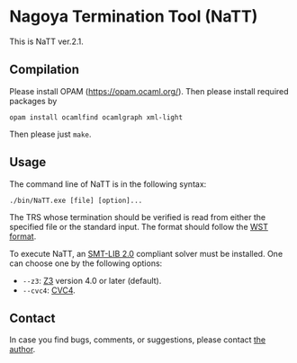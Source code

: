 Nagoya Termination Tool (NaTT)
=============================================

This is NaTT ver.2.1.

## Compilation ##

Please install OPAM (https://opam.ocaml.org/). Then please install required packages by
```
opam install ocamlfind ocamlgraph xml-light
```
Then please just `make`.

## Usage ##

The command line of NaTT is in the following syntax:
```
./bin/NaTT.exe [file] [option]...
```
The TRS whose termination should be verified is read from either the specified file or the standard input. The format should follow the [WST format](https://www.lri.fr/~marche/tpdb/format.html).

To execute NaTT, an [SMT-LIB 2.0](http://smtlib.org) compliant solver must be installed. One can choose one by the following options:
* `--z3`: [Z3](https://github.com/Z3Prover/z3) version 4.0 or later (default).
* `--cvc4`: [CVC4](https://cvc4.github.io/).

## Contact ##
In case you find bugs, comments, or suggestions, please contact [the author](https://akihisayamada.github.io/).
